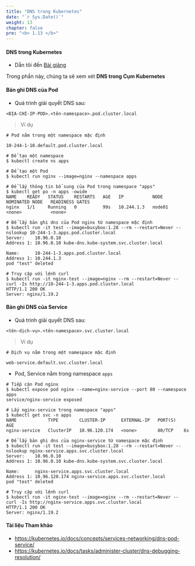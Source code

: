 ```yaml
---
title: "DNS trong Kubernetes"
date: "`r Sys.Date()`"
weight: 13
chapter: false
pre: "<b> 1.13 </b>"
---
```



#### DNS trong Kubernetes

  - Dẫn tôi đến [Bài giảng](https://kodekloud.com/topic/dns-in-kubernetes/)

Trong phần này, chúng ta sẽ xem xét **DNS trong Cụm Kubernetes**

#### Bản ghi DNS của Pod

- Quá trình giải quyết DNS sau:

```plaintext
<ĐỊA-CHỈ-IP-POD>.<tên-namespace>.pod.cluster.local
```
> Ví dụ
```plaintext
# Pod nằm trong một namespace mặc định

10-244-1-10.default.pod.cluster.local
```

```plaintext
# Để tạo một namespace
$ kubectl create ns apps

# Để tạo một Pod
$ kubectl run nginx --image=nginx --namespace apps

# Để lấy thông tin bổ sung của Pod trong namespace "apps"
$ kubectl get po -n apps -owide
NAME    READY   STATUS    RESTARTS   AGE   IP           NODE     NOMINATED NODE   READINESS GATES
nginx   1/1     Running   0          99s   10.244.1.3   node01   <none>           <none>

# Để lấy bản ghi dns của Pod nginx từ namespace mặc định
$ kubectl run -it test --image=busybox:1.28 --rm --restart=Never -- nslookup 10-244-1-3.apps.pod.cluster.local
Server:    10.96.0.10
Address 1: 10.96.0.10 kube-dns.kube-system.svc.cluster.local

Name:      10-244-1-3.apps.pod.cluster.local
Address 1: 10.244.1.3
pod "test" deleted

# Truy cập với lệnh curl
$ kubectl run -it nginx-test --image=nginx --rm --restart=Never -- curl -Is http://10-244-1-3.apps.pod.cluster.local
HTTP/1.1 200 OK
Server: nginx/1.19.2

```

#### Bản ghi DNS của Service

- Quá trình giải quyết DNS sau:

```plaintext
<tên-dịch-vụ>.<tên-namespace>.svc.cluster.local
```
> Ví dụ
```plaintext
# Dịch vụ nằm trong một namespace mặc định

web-service.default.svc.cluster.local
```
- Pod, Service nằm trong namespace `apps`

```plaintext
# Tiếp cận Pod nginx
$ kubectl expose pod nginx --name=nginx-service --port 80 --namespace apps
service/nginx-service exposed

# Lấy nginx-service trong namespace "apps"
$ kubectl get svc -n apps
NAME            TYPE        CLUSTER-IP      EXTERNAL-IP   PORT(S)   AGE
nginx-service   ClusterIP   10.96.120.174   <none>        80/TCP    6s

# Để lấy bản ghi dns của nginx-service từ namespace mặc định
$ kubectl run -it test --image=busybox:1.28 --rm --restart=Never -- nslookup nginx-service.apps.svc.cluster.local
Server:    10.96.0.10
Address 1: 10.96.0.10 kube-dns.kube-system.svc.cluster.local

Name:      nginx-service.apps.svc.cluster.local
Address 1: 10.96.120.174 nginx-service.apps.svc.cluster.local
pod "test" deleted

# Truy cập với lệnh curl
$ kubectl run -it nginx-test --image=nginx --rm --restart=Never -- curl -Is http://nginx-service.apps.svc.cluster.local
HTTP/1.1 200 OK
Server: nginx/1.19.2

```

#### Tài liệu Tham khảo

- https://kubernetes.io/docs/concepts/services-networking/dns-pod-service/
- https://kubernetes.io/docs/tasks/administer-cluster/dns-debugging-resolution/